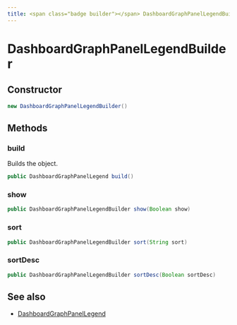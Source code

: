 ```yaml
---
title: <span class="badge builder"></span> DashboardGraphPanelLegendBuilder
---
```

# <span class="badge builder"></span> DashboardGraphPanelLegendBuilder

## Constructor

```java
new DashboardGraphPanelLegendBuilder()
```
## Methods

### <span class="badge object-method"></span> build

Builds the object.

```java
public DashboardGraphPanelLegend build()
```

### <span class="badge object-method"></span> show

```java
public DashboardGraphPanelLegendBuilder show(Boolean show)
```

### <span class="badge object-method"></span> sort

```java
public DashboardGraphPanelLegendBuilder sort(String sort)
```

### <span class="badge object-method"></span> sortDesc

```java
public DashboardGraphPanelLegendBuilder sortDesc(Boolean sortDesc)
```

## See also

 * <span class="badge object-type-class"></span> [DashboardGraphPanelLegend](./object-DashboardGraphPanelLegend.md)
